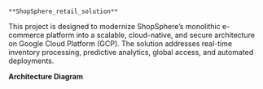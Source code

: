                                               **ShopSphere_retail_solution**

This project is designed to modernize ShopSphere’s monolithic e-commerce platform into a scalable, cloud-native, and secure architecture on Google Cloud Platform (GCP). The solution addresses real-time inventory processing, predictive analytics, global access, and automated deployments.

  **Architecture Diagram**
  

